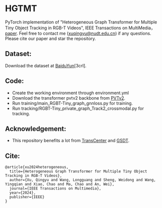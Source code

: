 # HGTMT
PyTorch implementation of  "Heterogeneous Graph Transformer for Multiple Tiny Object Tracking in RGB-T Videos", IEEE Transactions on MultiMedia，[paper](https://arxiv.org/abs/2412.10861). Feel free to contact me (xuqingyu@nudt.edu.cn) if any questions. Please cite our paper and star the repository.
## Dataset:
Download the dataset at [BaiduYun](https://pan.baidu.com/s/1noAoDpJGc3AFF_4gnBH2wg?pwd=3crl)[3crl].
## Code: 
 * Create the working environment through environment.yml
 * Download the transformer pvtv2 backbone from [PVTv2](https://github.com/whai362/PVT).
 * Run training/main_RGBT-Tiny_graph_gnnloss.py for training.
 * Run tracking/RGBT-Tiny_private_graph_Track2_crossmodal.py for tracking.
## Acknowledgement:
 * This repository benefits a lot from [TransCenter](https://github.com/yihongXU/TransCenter) and [GSDT](https://github.com/yongxinw/GSDT).
## Cite:
```
@article{xu2024heterogeneous,
  title={Heterogeneous Graph Transformer for Multiple Tiny Object Tracking in RGB-T Videos},
  author={Xu, Qingyu and Wang, Longguang and Sheng, Weidong and Wang, Yingqian and Xiao, Chao and Ma, Chao and An, Wei},
  journal={IEEE Transactions on Multimedia},
  year={2024},
  publisher={IEEE}
}
```
